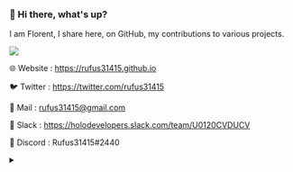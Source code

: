 ### 👋 Hi there, what's up?

I am Florent, I share here, on GitHub, my contributions to various projects. 

![](https://github-readme-stats.vercel.app/api?username=rufus31415&show_icons=true)

🌐 Website : https://rufus31415.github.io

🐦 Twitter : https://twitter.com/rufus31415

📧 Mail : rufus31415@gmail.com

💬 Slack : https://holodevelopers.slack.com/team/U0120CVDUCV

💬 Discord : Rufus31415#2440




<details>
<summary></summary>
<img src="https://visitor-badge.glitch.me/badge?page_id=rufus31415"/>
</details>
